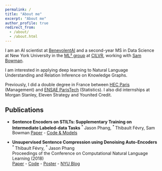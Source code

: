 ```yaml
---
permalink: /
title: "About me"
excerpt: "About me"
author_profile: true
redirect_from: 
  - /about/
  - /about.html
---
```


I am an AI scientist at [BenevolentAI](https://benevolent.ai/) and a second-year MS in Data Science at New York University in the [ML² group](https://wp.nyu.edu/ml2/) at [CILVR](https://wp.nyu.edu/cilvr/), working with [Sam Bowman](https://www.nyu.edu/projects/bowman/). 

I am interested in applying deep learning to Natural Language Understanding and Relation Inference on Knowledge Graphs.

Previously, I did a double degree in France between [HEC Paris](http://www.hec.edu/Masters-programs/Master-s-Programs/Grande-Ecole/Master-in-Management/Key-Features) (Management) and [ENSAE ParisTech](http://www.ensae.fr/en/engineering-degree/) (Statistics). I also did internships at Morgan Stanley, Eleven Strategy and Younited Credit.

## Publications

* **Sentence Encoders on STILTs: Supplementary Training on Intermediate Labeled-data Tasks**
    <sup> * </sup>Jason Phang, <sup> * </sup> Thibault Févry, Sam Bowman
    [Paper](https://arxiv.org/pdf/1811.01088v2.pdf) - [Code & Models](https://github.com/zphang/bert_on_stilts)    

* **Unsupervised Sentence Compression using Denoising Auto-Encoders**  
    <sup> * </sup> Thibault Févry, <sup> * </sup>Jason Phang  
    Proceedings of the Conference on Computational Natural Language Learning (2018)  
    [Paper](https://arxiv.org/pdf/1809.02669.pdf) - [Code](https://github.com/zphang/usc_dae) - [Poster](files/poster_dae.pdf) - [NYU Blog](https://medium.com/@NYUDataScience/unsupervised-sentence-compression-using-denoising-auto-encoders-6c979abd9d4f)

